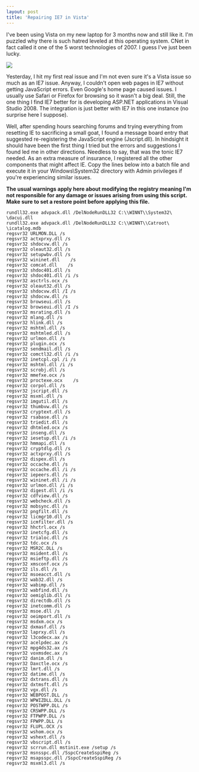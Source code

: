 ```yaml
---
layout: post
title: 'Repairing IE7 in Vista'
---
```

I've been using Vista on my new laptop for 3 months now and still like it. I'm puzzled why there is such hatred leveled at this operating system. CNet in fact called it one of the 5 worst technologies of 2007. I guess I've just been lucky.

![](http://www.microsoft.com/library/media/1033/windows/images/products/winfamily/ie/icon_ie7.gif)

Yesterday, I hit my first real issue and I'm not even sure it's a Vista issue so much as an IE7 issue. Anyway, I couldn't open web pages in IE7 without getting JavaScript errors. Even Google's home page caused issues. I usually use Safari or Firefox for browsing so it wasn't a big deal. Still, the one thing I find IE7 better for is developing ASP.NET applications in Visual Studio 2008. The integration is just better with IE7 in this one instance (no surprise here I suppose).

Well, after spending hours searching forums and trying everything from resetting IE to sacrificing a small goat, I found a message board entry that suggested re-registering the JavaScript engine (Jscript.dll). In hindsight it should have been the first thing I tried but the errors and suggestions I found led me in other directions. Needless to say, that was the tonic IE7 needed. As an extra measure of insurance, I registered all the other components that might affect IE. Copy the lines below into a batch file and execute it in your Windows\System32 directory with Admin privileges if you're experiencing similar issues. 

**The usual warnings apply here about modifying the registry meaning I'm not responsible for any damage or issues arising from using this script. Make sure to set a restore point before applying this file.**
    
    
    rundll32.exe advpack.dll /DelNodeRunDLL32 C:\\WINNT\\System32\ \dacui.dll 
    rundll32.exe advpack.dll /DelNodeRunDLL32 C:\\WINNT\\Catroot\ \icatalog.mdb 
    regsvr32 URLMON.DLL /s 
    regsvr32 actxprxy.dll /s 
    regsvr32 shdocvw.dll /s 
    regsvr32 oleaut32.dll /s 
    regsvr32 setupwbv.dll /s 
    regsvr32 wininet.dll    /s 
    regsvr32 comcat.dll    /s 
    regsvr32 shdoc401.dll /s 
    regsvr32 shdoc401.dll /i /s 
    regsvr32 asctrls.ocx /s 
    regsvr32 oleaut32.dll /s 
    regsvr32 shdocvw.dll /I /s 
    regsvr32 shdocvw.dll /s 
    regsvr32 browseui.dll /s 
    regsvr32 browseui.dll /I /s 
    regsvr32 msrating.dll /s 
    regsvr32 mlang.dll /s 
    regsvr32 hlink.dll /s 
    regsvr32 mshtml.dll /s 
    regsvr32 mshtmled.dll /s 
    regsvr32 urlmon.dll /s 
    regsvr32 plugin.ocx /s 
    regsvr32 sendmail.dll /s 
    regsvr32 comctl32.dll /i /s 
    regsvr32 inetcpl.cpl /i /s 
    regsvr32 mshtml.dll /i /s 
    regsvr32 scrobj.dll /s 
    regsvr32 mmefxe.ocx /s 
    regsvr32 proctexe.ocx    /s 
    regsvr32 corpol.dll /s 
    regsvr32 jscript.dll /s 
    regsvr32 msxml.dll /s 
    regsvr32 imgutil.dll /s 
    regsvr32 thumbvw.dll /s 
    regsvr32 cryptext.dll /s 
    regsvr32 rsabase.dll /s 
    regsvr32 triedit.dll /s 
    regsvr32 dhtmled.ocx /s 
    regsvr32 inseng.dll /s 
    regsvr32 iesetup.dll /i /s 
    regsvr32 hmmapi.dll /s 
    regsvr32 cryptdlg.dll /s 
    regsvr32 actxprxy.dll /s 
    regsvr32 dispex.dll /s 
    regsvr32 occache.dll /s 
    regsvr32 occache.dll /i /s 
    regsvr32 iepeers.dll /s 
    regsvr32 wininet.dll /i /s 
    regsvr32 urlmon.dll /i /s 
    regsvr32 digest.dll /i /s 
    regsvr32 cdfview.dll /s 
    regsvr32 webcheck.dll /s 
    regsvr32 mobsync.dll /s 
    regsvr32 pngfilt.dll /s 
    regsvr32 licmgr10.dll /s 
    regsvr32 icmfilter.dll /s 
    regsvr32 hhctrl.ocx /s 
    regsvr32 inetcfg.dll /s 
    regsvr32 trialoc.dll /s 
    regsvr32 tdc.ocx /s 
    regsvr32 MSR2C.DLL /s 
    regsvr32 msident.dll /s 
    regsvr32 msieftp.dll /s 
    regsvr32 xmsconf.ocx /s 
    regsvr32 ils.dll /s 
    regsvr32 msoeacct.dll /s 
    regsvr32 wab32.dll /s 
    regsvr32 wabimp.dll /s 
    regsvr32 wabfind.dll /s 
    regsvr32 oemiglib.dll /s 
    regsvr32 directdb.dll /s 
    regsvr32 inetcomm.dll /s 
    regsvr32 msoe.dll /s 
    regsvr32 oeimport.dll /s 
    regsvr32 msdxm.ocx /s 
    regsvr32 dxmasf.dll /s 
    regsvr32 laprxy.dll /s 
    regsvr32 l3codecx.ax /s 
    regsvr32 acelpdec.ax /s 
    regsvr32 mpg4ds32.ax /s 
    regsvr32 voxmsdec.ax /s 
    regsvr32 danim.dll /s 
    regsvr32 Daxctle.ocx /s 
    regsvr32 lmrt.dll /s 
    regsvr32 datime.dll /s 
    regsvr32 dxtrans.dll /s 
    regsvr32 dxtmsft.dll /s 
    regsvr32 vgx.dll /s 
    regsvr32 WEBPOST.DLL /s 
    regsvr32 WPWIZDLL.DLL /s 
    regsvr32 POSTWPP.DLL /s 
    regsvr32 CRSWPP.DLL /s 
    regsvr32 FTPWPP.DLL /s 
    regsvr32 FPWPP.DLL /s 
    regsvr32 FLUPL.OCX /s 
    regsvr32 wshom.ocx /s 
    regsvr32 wshext.dll /s 
    regsvr32 vbscript.dll /s 
    regsvr32 scrrun.dll mstinit.exe /setup /s 
    regsvr32 msnsspc.dll /SspcCreateSspiReg /s 
    regsvr32 msapsspc.dll /SspcCreateSspiReg /s 
    regsvr32 msxml3.dll /s
    
